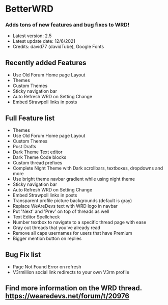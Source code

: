 # BetterWRD
### Adds tons of new features and bug fixes to WRD!
* Latest version: 2.5
* Latest update date: 12/6/2021
* Credits: david77 (davidTube), Google Fonts

## Recently added Features
* Use Old Forum Home page Layout
* Themes
* Custom Themes
* Sticky navigation bar
* Auto Refresh WRD on Setting Change
* Embed Strawpoll links in posts

## Full Feature list
* Themes
* Use Old Forum Home page Layout
* Custom Themes
* Post Drafts
* Dark Theme Text editor
* Dark Theme Code blocks
* Custom thread prefixes
* Complete Night Theme with Dark scrollbars, textboxes, dropdowns and more
* Use bright theme navbar gradient while using night theme
* Sticky navigation bar
* Auto Refresh WRD on Setting Change
* Embed Strawpoll links in posts
* Transparent profile picture backgrounds (default is gray)
* Replace WeAreDevs text with WRD logo in navbar
* Put 'Next' and 'Prev' on top of threads as well
* Text Editor Spellcheck
* Number textbox to navigate to a specific thread page with ease
* Gray out threads that you've already read
* Remove all caps usernames for users that have Premium
* Bigger mention button on replies

## Bug Fix list
* Page Not Found Error on refresh
* V3rmillion social link redirects to your own V3rm profile

## Find more information on the WRD thread.  https://wearedevs.net/forum/t/20976
